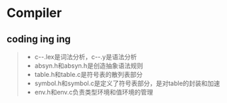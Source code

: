 # Compiler

## coding ing ing


> * c--.lex是词法分析，c--.y是语法分析
> * absyn.h和absyn.h是创造抽象语法规则
> * table.h和table.c是符号表的散列表部分
> * symbol.h和symbol.c是定义了符号表部分，是对table的封装和加速
> * env.h和env.c负责类型环境和值环境的管理